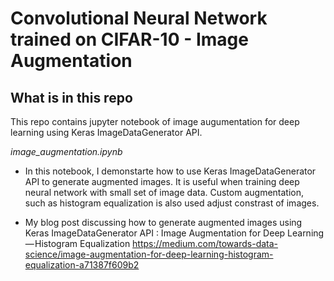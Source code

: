# Convolutional Neural Network trained on CIFAR-10 - Image Augmentation

## What is in this repo

This repo contains jupyter notebook of image augumentation for deep learning using Keras ImageDataGenerator API. 

*image_augmentation.ipynb*

* In this notebook, I demonstarte how to use Keras ImageDataGenerator API to generate augmented images. It is useful when training deep neural network with small set of image data. Custom augmentation, such as histogram equalization is also used adjust constrast of images.

* My blog post discussing how to generate augmented images using Keras ImageDataGenerator API : Image Augmentation for Deep Learning — Histogram Equalization
https://medium.com/towards-data-science/image-augmentation-for-deep-learning-histogram-equalization-a71387f609b2



